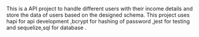 This is a API project to handle different users with their income details and store the data of users based on the designed schema.
This project uses hapi for api development ,bcrypt for hashing of password ,jest for testing and sequelize,sql for database .
